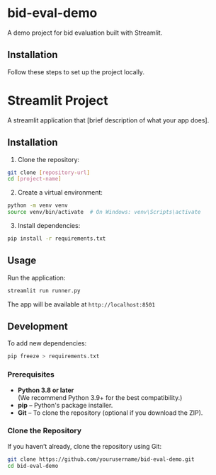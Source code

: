 # bid-eval-demo

A demo project for bid evaluation built with Streamlit.

## Installation

Follow these steps to set up the project locally.
# Streamlit Project

A streamlit application that [brief description of what your app does].

## Installation

1. Clone the repository:
```bash
git clone [repository-url]
cd [project-name]
```

2. Create a virtual environment:
```bash
python -m venv venv
source venv/bin/activate  # On Windows: venv\Scripts\activate
```

3. Install dependencies:
```bash
pip install -r requirements.txt
```

## Usage

Run the application:
```bash
streamlit run runner.py
```

The app will be available at `http://localhost:8501`


## Development

To add new dependencies:
```bash
pip freeze > requirements.txt
```

### Prerequisites

- **Python 3.8 or later**  
  (We recommend Python 3.9+ for the best compatibility.)
- **pip** – Python's package installer.
- **Git** – To clone the repository (optional if you download the ZIP).

### Clone the Repository

If you haven’t already, clone the repository using Git:

```bash
git clone https://github.com/yourusername/bid-eval-demo.git
cd bid-eval-demo
